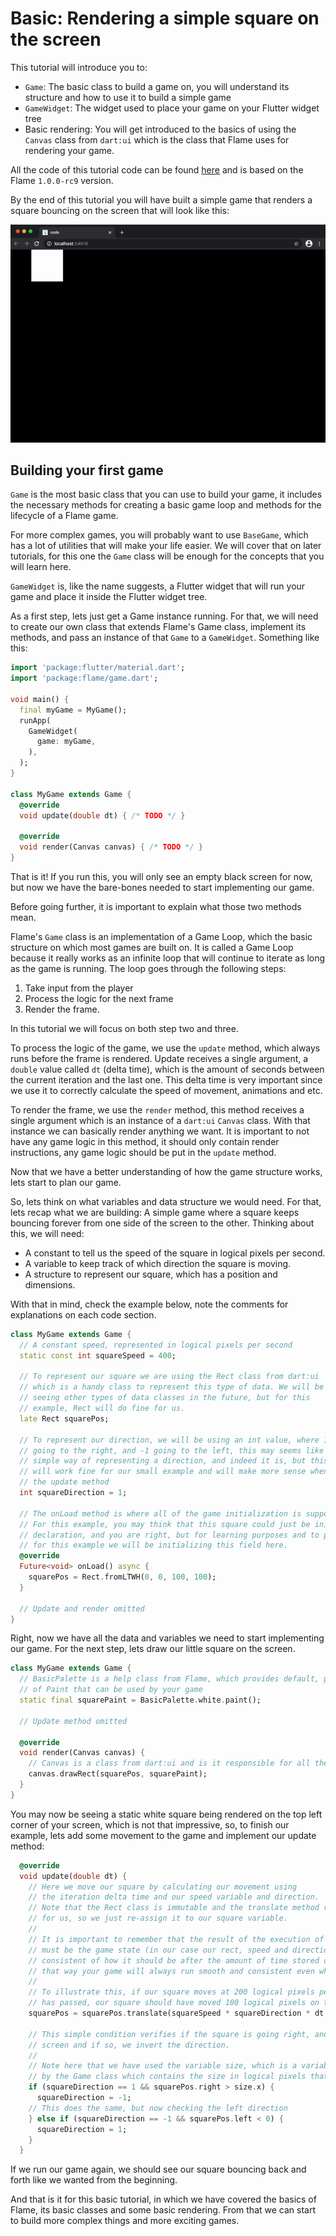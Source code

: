 # Basic: Rendering a simple square on the screen

This tutorial will introduce you to:

 - `Game`: The basic class to build a game on, you will understand its structure and how to use it
 to build a simple game
 - `GameWidget`: The widget used to place your game on your Flutter widget tree
 - Basic rendering: You will get introduced to the basics of using the `Canvas` class from `dart:ui`
 which is the class that Flame uses for rendering your game.

All the code of this tutorial code can be found [here](./code) and is based on the Flame `1.0.0-rc9`
version.

By the end of this tutorial you will have built a simple game that renders a square bouncing on the
screen that will look like this:

![Preview](./media/preview.gif)

## Building your first game

`Game` is the most basic class that you can use to build your game, it includes the necessary
methods for creating a basic game loop and methods for the lifecycle of a Flame game.

For more complex games, you will probably want to use `BaseGame`, which has a lot of utilities that
will make your life easier. We will cover that on later tutorials, for this one the `Game` class
will be enough for the concepts that you will learn here.

`GameWidget` is, like the name suggests, a Flutter widget that will run your game and place it
inside the Flutter widget tree.

As a first step, lets just get a Game instance running. For that, we will need to create our own
class that extends Flame's Game class, implement its methods, and pass an instance of that `Game` to
a `GameWidget`. Something like this:

```dart
import 'package:flutter/material.dart';
import 'package:flame/game.dart';

void main() {
  final myGame = MyGame();
  runApp(
    GameWidget(
      game: myGame,
    ),
  );
}

class MyGame extends Game {
  @override
  void update(double dt) { /* TODO */ }

  @override
  void render(Canvas canvas) { /* TODO */ }
}
```

That is it! If you run this, you will only see an empty black screen for now, but now we have the
bare-bones needed to start implementing our game.

Before going further, it is important to explain what those two methods mean.

Flame's `Game` class is an implementation of a Game Loop, which the basic structure on which most
games are built on. It is called a Game Loop because it really works as an infinite loop that will
continue to iterate as long as the game is running. The loop goes through the following steps:

 1. Take input from the player
 2. Process the logic for the next frame
 3. Render the frame.

In this tutorial we will focus on both step two and three.

To process the logic of the game, we use the `update` method, which always runs before the frame is
rendered. Update receives a single argument, a `double` value called `dt` (delta time), which is the
amount of seconds between the current iteration and the last one. This delta time is very important
since we use it to correctly calculate the speed of movement, animations and etc.

To render the frame, we use the `render` method, this method receives a single argument which is an
instance of a `dart:ui` `Canvas` class. With that instance we can basically render anything we want.
It is important to not have any game logic in this method, it should only contain render
instructions, any game logic should be put in the `update` method.

Now that we have a better understanding of how the game structure works, lets start to plan our
game.

So, lets think on what variables and data structure we would need. For that, lets recap what we are
building: A simple game where a square keeps bouncing forever from one side of the screen to the
other. Thinking about this, we will need:

 - A constant to tell us the speed of the square in logical pixels per second.
 - A variable to keep track of which direction the square is moving.
 - A structure to represent our square, which has a position and dimensions.

With that in mind, check the example below, note the comments for explanations on each code section.


```dart
class MyGame extends Game {
  // A constant speed, represented in logical pixels per second
  static const int squareSpeed = 400;

  // To represent our square we are using the Rect class from dart:ui
  // which is a handy class to represent this type of data. We will be
  // seeing other types of data classes in the future, but for this
  // example, Rect will do fine for us.
  late Rect squarePos;

  // To represent our direction, we will be using an int value, where 1 means
  // going to the right, and -1 going to the left, this may seems like a too much
  // simple way of representing a direction, and indeed it is, but this will
  // will work fine for our small example and will make more sense when we implement
  // the update method
  int squareDirection = 1;

  // The onLoad method is where all of the game initialization is supposed to go
  // For this example, you may think that this square could just be initialized on the field
  // declaration, and you are right, but for learning purposes and to present the life cycle method
  // for this example we will be initializing this field here.
  @override
  Future<void> onLoad() async {
    squarePos = Rect.fromLTWH(0, 0, 100, 100);
  }

  // Update and render omitted
}
```

Right, now we have all the data and variables we need to start implementing our game. For the next
step, lets draw our little square on the screen.

```dart
class MyGame extends Game {
  // BasicPalette is a help class from Flame, which provides default, pre-built instances
  // of Paint that can be used by your game
  static final squarePaint = BasicPalette.white.paint();

  // Update method omitted

  @override
  void render(Canvas canvas) {
    // Canvas is a class from dart:ui and is it responsible for all the rendering inside of Flame
    canvas.drawRect(squarePos, squarePaint);
  }
}
```

You may now be seeing a static white square being rendered on the top left corner of your screen,
which is not that impressive, so, to finish our example, lets add some movement to the game and
implement our update method:

```dart
  @override
  void update(double dt) {
    // Here we move our square by calculating our movement using
    // the iteration delta time and our speed variable and direction.
    // Note that the Rect class is immutable and the translate method returns a new Rect instance
    // for us, so we just re-assign it to our square variable.
    //
    // It is important to remember that the result of the execution of this method,
    // must be the game state (in our case our rect, speed and direction variables) updated to be
    // consistent of how it should be after the amount of time stored on the dt variable,
    // that way your game will always run smooth and consistent even when a FPS drop or peak happen.
    //
    // To illustrate this, if our square moves at 200 logical pixels per second, and half a second
    // has passed, our square should have moved 100 logical pixels on this iteration
    squarePos = squarePos.translate(squareSpeed * squareDirection * dt, 0);

    // This simple condition verifies if the square is going right, and has reached the end of the
    // screen and if so, we invert the direction.
    //
    // Note here that we have used the variable size, which is a variable provided
    // by the Game class which contains the size in logical pixels that the game is currently using.
    if (squareDirection == 1 && squarePos.right > size.x) {
      squareDirection = -1;
    // This does the same, but now checking the left direction
    } else if (squareDirection == -1 && squarePos.left < 0) {
      squareDirection = 1;
    }
  }
```

If we run our game again, we should see our square bouncing back and forth like we wanted from the
beginning.

And that is it for this basic tutorial, in which we have covered the basics of Flame, its basic
classes and some basic rendering. From that we can start to build more complex things and more
exciting games.
